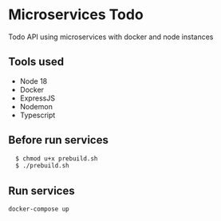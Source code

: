 # Microservices Todo
Todo API using microservices with  docker and node instances 

## Tools used
 - Node 18
 - Docker
 - ExpressJS
 - Nodemon
 - Typescript
## Before run services
```bash
  $ chmod u+x prebuild.sh
  $ ./prebuild.sh
```
## Run services
```bash
docker-compose up
```